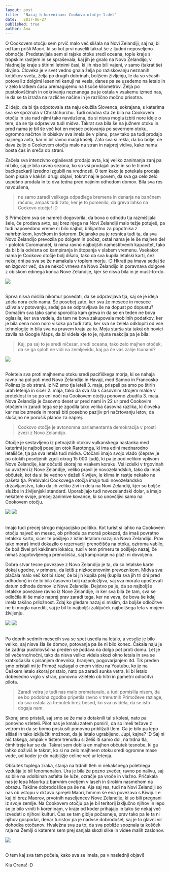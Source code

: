 ```yaml
---
layout: post
title:  "Nazaj h koreninam: Cookovo otočje 1.del"
date:   2017-06-27
published: true
author: Ana
---
```


<p class="intro"><span class="dropcap">O</span> Cookovem otočju sem prvič malo več slišala na Novi Zelandiji, saj naj bi od tam prišli Maori, ki so kot prvi naselili takrat še z ljudmi neposeljeno območje. Predstavljala sem si rajske otoke sredi oceana, tople kraje s tropskim rastjem in se spraševala, kaj jih je gnalo na Novo Zelandijo, v hladnejše kraje s štirimi letnimi časi, ki jih niso bili vajeni, v samo (takrat še) divjino. Človeka je v svet vedno gnala želja po raziskovanju neznanih kotičkov sveta, želja po drugih dobrinah, boljšem življenju, le da so včasih potovali z dolgimi lesenimi kanuji na vesla, danes pa se usedemo na letalo in v zelo kratkem času premagujemo na tisoče kilometrov. Želja po pustolovščinah in odkrivanju neznanega pa je ostala v vsakemu izmed nas, le da se ta izraža na različne načine in je različno močno prisotna. 
</p>

Z idejo, da bi tja odpotovala sta naju okužila Slovenca, sokrajana, s katerima sva se spoznala v Christchurchu. Tudi onadva sta že bila na Cookovem otočju in sta nad njimi tako navdušena, da si nisva mogla izbiti nore ideje o tem, da se tja odpraviva tudi midva. Takrat sva bila še na južnem otoku in pred nama je bil še več kot en mesec potovanja po severnem otoku, ogromno načrtov in obiskov sva imela še v planu, prav tako pa tudi prodajo najinega avta, kar ni bil ravno mačji kašelj. Zato sva si rekla, da bo bolje, če dava željo o Cookovem otočju malo na stran in najprej vidiva, kako nama bosta čas in sreča ob strani.

Začela sva intenzivno oglaševati prodajo avta, kaj veliko zanimanja zanj pa ni bilo, saj je bila ravno sezona, ko so vsi prodajali avte in so le ti med backpackarji izredno izgubili na vrednosti. O tem kako je potekala prodaja bom pisala v kakšni drugi objavi, tokrat naj le povem, da sva ga celo zelo uspešno prodala in to dva tedna pred najinim odhodom domov. Bila sva res navdušena, 

<blockquote>ne samo zaradi velikega odpadlega bremena in denarja na bančnem računu, ampak tudi zato, ker je to pomenilo, da greva lahko na Cookovo otočje! :D </blockquote>

S Primožem sva se namreč dogovorila, da bova o odhodu tja razmišljala šele, če prodava avto, saj brez njega na Novi Zelandiji malo težje potuješ, pa tudi napovedano vreme ni bilo najbolj brilijantno za popotnika z nahrbtnikom, kovčkom in šotorom. Dejansko pa je resnica tudi ta, da sva Novo Zelandijo prevozila po dolgem in počez, ostal nama je le še majhen del - polotok Coromandel, ki nima ravno najboljših namestitvenih kapacitet, tako da bi bila odvisna od kampiranja in štopanja v slabem vremenu. Vsekakor nama je Cookovo otočje bolj dišalo, tako da sva kupila letalski karti, čez nekaj dni pa sva se že namakala v toplem morju. :D Hkrati pa imava sedaj še en izgovor več, da se nekoč vrneva na Novo Zelandijo in poravnava dolgove z obiskom edinega konca Nove Zelandije, kjer še nisva bila in je must-to-do.

<div class="photoset-grid" data-layout="1"> 
    <img src="/assets/images/27cookislands1/01.jpg" data-title="Iiiiiin greva spet na letalo! :D" data-lightbox="gr1">
</div><br/>

Sprva nisva mislila nikomur povedati, da se odpravljava tja, saj se je ideja zdela nora celo nama. Še posebej zato, ker sva že mesece in mesece uživala v potovanju, sedaj pa se odpravljava še na dopust po dopustu? Domačim sva tako samo sporočila kam greva in da se en teden ne bova oglasila, ker sva vedela, da tam ne bova zakupovala mobilnih podatkov, ker je bila cena noro noro visoka pa tudi zato, ker sva se želela odklopiti od vse tehnologije in bila sva na pravem kraju za to. Moja starša sta takoj ob novici zavila na Google Maps, da bi videla kje to je, njuna reakcija pa je bila: 

<blockquote>Kaj, pa saj to je sredi ničesar, sredi oceana, tako zelo majhen otoček, da se ga sploh ne vidi na zemljevidu, kaj pa če vas zalije tsunami? 
</blockquote>

<div class="photoset-grid" data-layout="1"> 
    <img src="/assets/images/27cookislands1/07.png" data-title="Potovalni načrt: Nova Zelandija - Rarotonga. Stric Google je zračunal malo daljšo pot." data-lightbox="gr1">
</div><br/>

Poletela sva proti majhnemu otoku sredi pacifiškega morja, ki se nahaja ravno na pol poti med Novo Zelandijo in Havaji, med Samoo in Francosko Polinezijo ob strani. Iz NZ smo tja leteli 3. maja, prispeli pa smo po štirih urah letenja in sicer 2. maja, tako da sva šla s časovnim strojem malce v preteklost in se po eni noči na Cookovem otočju ponovno zbudila 3. maja. Nova Zelandija je časovno deset ur pred nami in 22 ur pred Cookovim otočjem in zaradi tega se je zgodila tako velika časovna razlika, ki človeka kar malce zmede in moraš biti posebno pazljiv pri načrtovanju letov, da slučajno ne porušiš planov za naprej. 

<blockquote>Cookovo otočje je avtonomna parlamentarna demokracija v prosti zvezi z Novo Zelandijo.</blockquote> 

Otočje je sestavljeno iz petnajstih otokov vulkanskega nastanka med katerimi je najbolj poseljen otok Rarotonga, ki ima edini mednarodno letališče, tja pa sva letela tudi midva. Otočani imajo svojo vlado (čeprav je po otokih poseljenih zgolj okrog 15 000 ljudi), ki pa je pod velikim vplivom Nove Zelandije, kar občutiš skoraj na vsakem koraku. Vsi izdelki v trgovinah so uvoženi iz Nove Zelandije, veliko pravil je novozelandskih, tako da imaš občutek, kot da si še vedno v deželi Kiwijev, le klima in rastje nekako ne pašeta tja. Prebivalci Cookovega otočja imajo tudi novozelandsko državljanstvo, tako da jih veliko živi in dela na Novi Zelandiji, kjer so boljše službe in življenjski standard. Uporabljajo tudi novozelandski dolar, a imajo nekatere svoje, precej zanimive kovance, ki so unovčljivi samo na Cookovem otočju.

<div class="photoset-grid" data-layout="2"> 
    <img src="/assets/images/27cookislands1/05.jpg" data-title="Pogled na najbolj poseljen in hribvit otok Rarotonga.(vir:internet)" data-lightbox="gr1">
    <img src="/assets/images/27cookislands1/06.jpg" data-title="Drugi najbolj priljubljen otok je Aitutaki, ki ima menda najlepšo laguno na svetu. Midva se tja žal nisva odpravila, zaradi pomanjkanja časa, pa tudi notranji leti med otoki so izredno dragi. (vir:internet)" data-lightbox="gr1">
</div><br/> 

Imajo tudi precej strogo migracijsko politiko. Kot turist si lahko na Cookovem otočju največ en mesec, ob prihodu pa moraš pokazati, da imaš povratno letalsko karto, sicer te pošljejo z istim letalom nazaj na Novo Zelandijo. Prav tako moraš imeti dokazilo o rezervaciji prenočišča na otoku, oziroma vabilo, če boš živel pri kakšnem lokalcu, tudi v tem primeru te pošljejo nazaj, če nimaš zagotovljenega prenočišča, saj kampiranje na plaži ni dovoljeno.

Dobra stvar tesne povezave z Novo Zelandijo je ta, da so letalske karte dokaj ugodne, v primeru, da letiš z nizkocenovnim prevoznikom. Midva sva plačala malo več kot bi sicer, če bi jih kupila prej (kupila sva jih tri dni pred odhodom) in če bi bila časovno bolj razpoložljiva, saj sva morala upoštevati datum odhoda domov iz Nove Zelandije. Dejstvo pa je, da so najboljše letalske povezave ravno iz Nove Zelandije, in ker sva bila že tam, sva se odločila iti še malo naprej prav zaradi tega, ker ne veva, če bova še kdaj imela takšno priložnost. Zdaj ko gledam nazaj si mislim, da boljše odločitve ne bi mogla narediti, saj je bil to najboljši zaključek najboljšega leta v mojem življenju.

<div class="photoset-grid" data-layout="2"> 
    <img src="/assets/images/27cookislands1/02.jpg" data-title="Sončni žarki zahajajočega sonca božajo notranjost letala ..." data-lightbox="gr1"> 
    <img src="/assets/images/27cookislands1/03.jpg" data-title="Oblaki popolnoma prekrivajo pogled na morje, v ozadju pa sončni zahod." data-lightbox="gr1">
</div><br/>

Po dobrih sedmih mesecih sva se spet usedla na letalo, a veselje je bilo veliko, saj nisva šla še domov, potovanja pa še ni bilo konec. Čakala naju je še zadnja pustolovščina preden se podava na dolgo pot proti domu. Let je bil večerno/nočni, tako da nisva veliko videla skozi okno letala in sva se kratkočasila s pisanjem dnevnika, branjem, pogovarjanjem itd. Tik preden smo pristali mi je Primož razlagal o enem videu na Youtubu, ko je na Češkem letalo skoraj pristalo, nato pa zaradi sunka vetra, ki bi letalo dobesedno vrglo v stran, ponovno vzletelo ob hitri in pametni odločitvi pilota. 

<blockquote>Zaradi vetra je tudi nas malo premetavalo, a tudi pomislila nisem, da se bo podobna zgodba pripetila ravno v trenutnih Primoževe razlage, da sva ostala za trenutek brez besed, ko sva uvidela, da se isto dogaja nam.
</blockquote>

Skoraj smo pristali, saj smo se že malo dotaknili tal s kolesi, nato pa ponovno vzleteli. Pilot nas je kmalu zatem pomiril, da so imeli težave z vetrom in da se bomo poskusili ponovno približati tlem. Ga je bilo pa lepo slišati in tako izključiti možnost, da je letalo ugrabljeno. Jupi, kajne? :D Saj ni nič takega, ampak v tistem trenutku si želiš iti samo dol, na trdna tla, čimhitreje kar se da. Takrat sem dobila en majhen občutek tesnobe, ki ga lahko doživiš le takrat, ko si na zelo majhnem otoku sredi ogromne mase vode, od koder je do najbljižje celine več ur letenja.

Občutek toplega zraka, stanja na trdnih tleh in nekakšnega poletnega vzdušja je bil fenomenalen. Ura je bila že pozno zvečer, ravno po nalivu, saj so bile na vdolbinah asfalta še luže, ozračje pa vroče in vlažno. Pričakala nas je lepa Maorka z barvnim cvetjem v laseh in širokim nasmehom na obrazu. Takšne dobrodošlice pa še ne. Aja saj res, tudi na Novi Zelandiji so nas ob vstopu v državo sprejeli Maori, hmmm še ena povezava s Kiwiji. Le kaj bi brez Maorov, prvotnih naseljencev Nove Zelandije, ki so bili pregnani iz svoje zemlje. Na Cookovem otočju pa je bil teritorij izključno njihov in lepo se je bilo vrniti h koreninam, v kraje od koder prihajajo in tako še nekaj več izvedeti o njihovi kulturi. Čas se tam giblje počasneje, prav tako pa le ta ni njihov gospodar, denar turistov pa je nadvse dobrodošel, saj je to glavni vir dohodka otočanov. Hvaležna sva za to, da sva pobliže spoznala ta košček raja na Zemlji o katerem sem prej sanjala skozi slike in videe malih zaslonov.

<div class="photoset-grid" data-layout="1"> 
    <img src="/assets/images/27cookislands1/04.jpg" data-title="Pristala sva na otok, oblečena še po novozelandsko, a srečna, da se je vse dobro izšlo, saj naju čaka samo veselje." data-lightbox="gr1">
</div><br/>

O tem kaj sva tam počela, kako sva se imela, pa v naslednji objavi!

Kia Orana! :D
